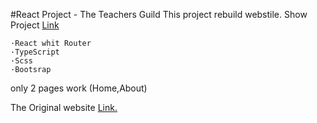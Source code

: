 #React Project - The Teachers Guild
This project rebuild webstile.
Show Project [Link](https://avivabachi.github.io/TeachersGuild/)

```
·React whit Router
·TypeScript
·Scss
·Bootsrap
```
only 2 pages work (Home,About)

The Original website [Link.](https://www.teachersguild.org/)
